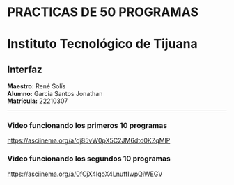 # PRACTICAS DE 50 PROGRAMAS
# Instituto Tecnológico de Tijuana

## Interfaz

**Maestro:** René Solís  
**Alumno:** Garcia Santos Jonathan  
**Matrícula:** 22210307  

---

### Video funcionando los primeros 10 programas

https://asciinema.org/a/dj85vW0pX5C2JM6dtd0KZqMlP

### Video funcionando los segundos 10 programas

https://asciinema.org/a/0fCjX4IqoX4LnuffIwpQiWEGV

```

```
